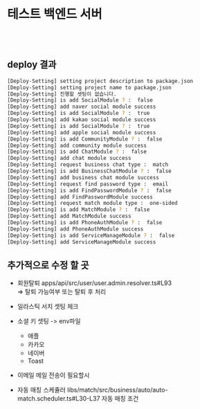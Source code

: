 
# 테스트 백엔드 서버
<br />
<br />

## deploy 결과
``` bash
[Deploy-Setting] setting project description to package.json 
[Deploy-Setting] setting project name to package.json 
[Deploy-Setting] 진행할 셋팅이 없습니다. 
[Deploy-Setting] is add SocialModule ? :  false
[Deploy-Setting] add naver social module success 
[Deploy-Setting] is add SocialModule ? :  true
[Deploy-Setting] add kakao social module success 
[Deploy-Setting] is add SocialModule ? :  true
[Deploy-Setting] add apple social module success 
[Deploy-Setting] is add CommunityModule ? :  false
[Deploy-Setting] add community module success 
[Deploy-Setting] is add ChatModule ? :  false
[Deploy-Setting] add chat module success 
[Deploy-Setting] request business chat type :  match
[Deploy-Setting] is add BusinessChatModule ? :  false
[Deploy-Setting] add business chat module success 
[Deploy-Setting] request find password type :  email
[Deploy-Setting] is add FindPasswordModule ? :  false
[Deploy-Setting] add FindPasswordModule success 
[Deploy-Setting] request match module type :  one-sided
[Deploy-Setting] is add MatchModule ? :  false
[Deploy-Setting] add MatchModule success 
[Deploy-Setting] is add PhoneAuthModule ? :  false
[Deploy-Setting] add PhoneAuthModule success 
[Deploy-Setting] is add ServiceManageModule ? :  false
[Deploy-Setting] add ServiceManageModule success 
```
## 추가적으로 수정 할 곳
- 회원탈퇴
apps/api/src/user/user.admin.resolver.ts#L93  
=> 탈퇴 가능여부 또는 탈퇴 후 처리
- 일라스틱 서치 셋팅 체크
- 소셜 키 셋팅 -> env파일
    - 애플
    - 카카오
    - 네이버
    - Toast
- 이메일
메일 전송이 필요할시      

- 자동 매칭 스케쥴러
libs/match/src/business/auto/auto-match.scheduler.ts#L30-L37
자동 매칭 조건
